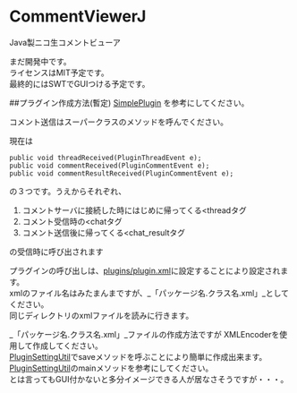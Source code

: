 CommentViewerJ
==============

Java製ニコ生コメントビューア

まだ開発中です。  
ライセンスはMIT予定です。  
最終的にはSWTでGUIつける予定です。

##プラグイン作成方法(暫定)
[SimplePlugin](https://github.com/eka2513/CommentViewerJ/blob/master/src/jp/co/nicovideo/eka2513/commentviewerj/plugin/SimplePlugin.java)
を参考にしてください。

コメント送信はスーパークラスのメソッドを呼んでください。  

現在は  

	public void threadReceived(PluginThreadEvent e);
	public void commentReceived(PluginCommentEvent e);
	public void commentResultReceived(PluginCommentEvent e);

の３つです。うえからそれぞれ、  

1. コメントサーバに接続した時にはじめに帰ってくる<threadタグ
2. コメント受信時の<chatタグ
3. コメント送信後に帰ってくる<chat_resultタグ

の受信時に呼び出されます

プラグインの呼び出しは、[plugins/plugin.xml](https://github.com/eka2513/CommentViewerJ/blob/master/plugins/plugins.xml)に設定することにより設定されます。  
xmlのファイル名はみたまんまですが、_「パッケージ名.クラス名.xml」_としてください。  
同じディレクトリのxmlファイルを読みに行きます。

_「パッケージ名.クラス名.xml」_ファイルの作成方法ですが
XMLEncoderを使用して作成してください。  
[PluginSettingUtil](https://github.com/eka2513/CommentViewerJ/blob/master/src/jp/co/nicovideo/eka2513/commentviewerj/util/PluginSettingUtil.java)でsaveメソッドを呼ぶことにより簡単に作成出来ます。  
[PluginSettingUtil](https://github.com/eka2513/CommentViewerJ/blob/master/src/jp/co/nicovideo/eka2513/commentviewerj/util/PluginSettingUtil.java)のmainメソッドを参考にしてください。  
とは言ってもGUI付かないと多分イメージできる人が居なさそうですが・・・。
